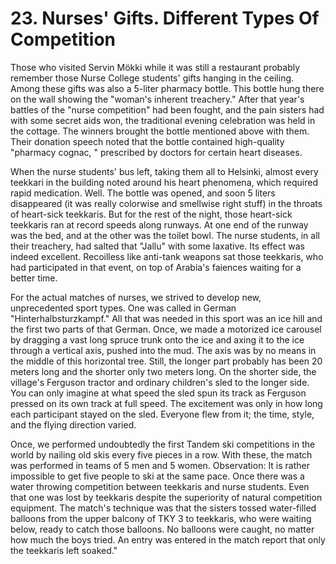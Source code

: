 


    
# 23. Nurses' Gifts. Different Types Of Competition

Those who visited Servin Mökki while it was still a restaurant probably remember those Nurse College students' gifts hanging in the ceiling. Among these gifts was also a 5-liter pharmacy bottle. This bottle hung there on the wall showing the "woman's inherent treachery." After that year's battles of the "nurse competition" had been fought, and the pain sisters had with some secret aids won, the traditional evening celebration was held in the cottage. The winners brought the bottle mentioned above with them. Their donation speech noted that the bottle contained high-quality "pharmacy cognac, " prescribed by doctors for certain heart diseases.

When the nurse students' bus left, taking them all to Helsinki, almost every teekkari in the building noted around his heart phenomena, which required rapid medication. Well. The bottle was opened, and soon 5 liters disappeared (it was really colorwise and smellwise right stuff) in the throats of heart-sick teekkaris. But for the rest of the night, those heart-sick teekkaris ran at record speeds along runways. At one end of the runway was the bed, and at the other was the toilet bowl. The nurse students, in all their treachery, had salted that "Jallu" with some laxative. Its effect was indeed excellent. Recoilless like anti-tank weapons sat those teekkaris, who had participated in that event, on top of Arabia's faiences waiting for a better time.

For the actual matches of nurses, we strived to develop new, unprecedented sport types. One was called in German "Hinterhalbsturzkampf." All that was needed in this sport was an ice hill and the first two parts of that German. Once, we made a motorized ice carousel by dragging a vast long spruce trunk onto the ice and axing it to the ice through a vertical axis, pushed into the mud. The axis was by no means in the middle of this horizontal tree. Still, the longer part probably has been 20 meters long and the shorter only two meters long. On the shorter side, the village's Ferguson tractor and ordinary children's sled to the longer side. You can only imagine at what speed the sled spun its track as Ferguson pressed on its own track at full speed. The excitement was only in how long each participant stayed on the sled. Everyone flew from it; the time, style, and the flying direction varied.

Once, we performed undoubtedly the first Tandem ski competitions in the world by nailing old skis every five pieces in a row. With these, the match was performed in teams of 5 men and 5 women. Observation: It is rather impossible to get five people to ski at the same pace. Once there was a water throwing competition between teekkaris and nurse students. Even that one was lost by teekkaris despite the superiority of natural competition equipment. The match's technique was that the sisters tossed water-filled balloons from the upper balcony of TKY 3 to teekkaris, who were waiting below, ready to catch those balloons. No balloons were caught, no matter how much the boys tried. An entry was entered in the match report that only the teekkaris left soaked."
